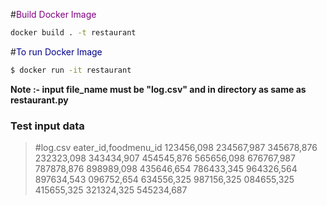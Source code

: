#<test style="color:purple">Build Docker Image</text>
```bash
docker build . -t restaurant
```

#<test style="color:darkblue">To run Docker Image</text>
```bash
$ docker run -it restaurant
```

<b>Note :- input file_name must be "log.csv" and in directory as same as restaurant.py  </b>
### Test input data
>#log.csv
eater_id,foodmenu_id
123456,098
234567,987
345678,876
232323,098
343434,907
454545,876
565656,098
676767,987
787878,876
898989,098
435646,654
786433,345
964326,564
897634,543
096752,654
634556,325
987156,325
084655,325
415655,325
321324,325
545234,687
